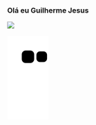 ### Olá eu Guilherme Jesus

 <div>
  <a href="https://github.com/Guilherme-Jesus">
  <img height="180em" src="https://github-readme-stats.vercel.app/api?username=Guilherme-Jesus&show_icons=true&theme=dracula&include_all_commits=true&count_private=true"/>
</div>

 
 
 
 ![Snake animation](https://github.com/Guilherme-Jesus/Guilherme-Jesus/blob/output/github-contribution-grid-snake.svg)
